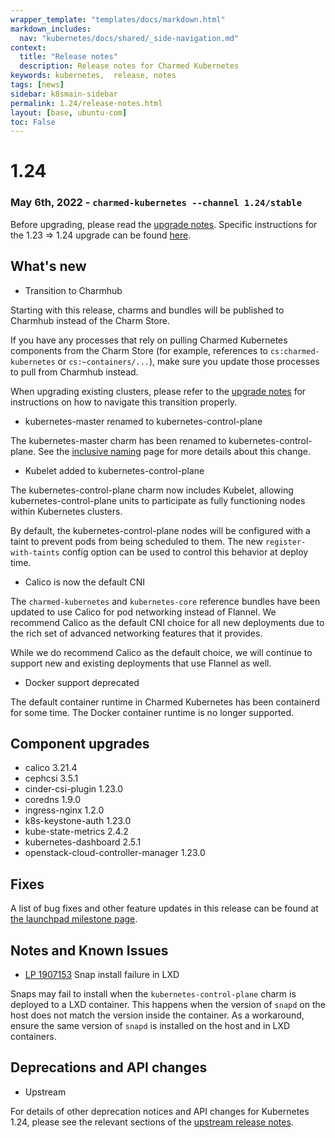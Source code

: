 ```yaml
---
wrapper_template: "templates/docs/markdown.html"
markdown_includes:
  nav: "kubernetes/docs/shared/_side-navigation.md"
context:
  title: "Release notes"
  description: Release notes for Charmed Kubernetes
keywords: kubernetes,  release, notes
tags: [news]
sidebar: k8smain-sidebar
permalink: 1.24/release-notes.html
layout: [base, ubuntu-com]
toc: False
---
```


# 1.24

### May 6th, 2022 - `charmed-kubernetes --channel 1.24/stable`

Before upgrading, please read the [upgrade notes](/kubernetes/docs/upgrade-notes).
Specific instructions for the 1.23 => 1.24 upgrade can be found [here](/kubernetes/docs/1.24/upgrading).

## What's new

- Transition to Charmhub

Starting with this release, charms and bundles will be published to Charmhub
instead of the Charm Store.

If you have any processes that rely on pulling Charmed Kubernetes components
from the Charm Store (for example, references to `cs:charmed-kubernetes` or
`cs:~containers/...`), make sure you update those processes to pull from
Charmhub instead.

When upgrading existing clusters, please refer to the
[upgrade notes](/kubernetes/docs/upgrade-notes) for instructions on how to
navigate this transition properly.

- kubernetes-master renamed to kubernetes-control-plane

The kubernetes-master charm has been renamed to kubernetes-control-plane. See
the [inclusive naming](/kubernetes/docs/inclusive-naming) page for more details about this change.

- Kubelet added to kubernetes-control-plane

The kubernetes-control-plane charm now includes Kubelet, allowing
kubernetes-control-plane units to participate as fully functioning nodes within
Kubernetes clusters.

By default, the kubernetes-control-plane nodes will be
configured with a taint to prevent pods from being scheduled to them. The new
`register-with-taints` config option can be used to control this behavior at
deploy time.

- Calico is now the default CNI

The `charmed-kubernetes` and `kubernetes-core` reference bundles have been
updated to use Calico for pod networking instead of Flannel. We recommend Calico
as the default CNI choice for all new deployments due to the rich set of
advanced networking features that it provides.

While we do recommend Calico as the default choice, we will continue to support
new and existing deployments that use Flannel as well.

- Docker support deprecated

The default container runtime in Charmed Kubernetes has been containerd for 
some time. The Docker container runtime is no longer supported.

## Component upgrades

- calico 3.21.4
- cephcsi 3.5.1
- cinder-csi-plugin 1.23.0
- coredns 1.9.0
- ingress-nginx 1.2.0
- k8s-keystone-auth 1.23.0
- kube-state-metrics 2.4.2
- kubernetes-dashboard 2.5.1
- openstack-cloud-controller-manager 1.23.0

## Fixes

A list of bug fixes and other feature updates in this release can be found at
[the launchpad milestone page](https://launchpad.net/charmed-kubernetes/+milestone/1.24).

## Notes and Known Issues

- [LP 1907153](https://bugs.launchpad.net/snapd/+bug/1907153) Snap install failure in LXD

Snaps may fail to install when the `kubernetes-control-plane` charm is deployed to a LXD container.
This happens when the version of `snapd` on the host does not match the version inside the
container. As a workaround, ensure the same version of `snapd` is installed on the host and
in LXD containers.

## Deprecations and API changes

- Upstream

For details of other deprecation notices and API changes for Kubernetes 1.24, please see the
relevant sections of the [upstream release notes][upstream-changelog-1.24].

<!--LINKS-->
[rel]: /kubernetes/docs/release-notes
[upstream-changelog-1.24]: https://github.com/kubernetes/kubernetes/blob/master/CHANGELOG/CHANGELOG-1.24.md#deprecation
